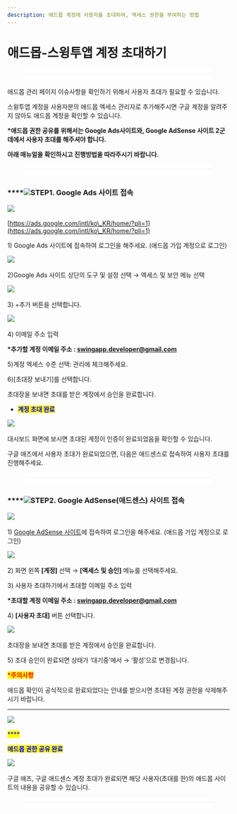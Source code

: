 ```yaml
---
description: 애드몹 계정에 사용자를 초대하여, 액세스 권한을 부여하는 방법
---
```


# 애드몹-스윙투앱 계정 초대하기

<figure><img src="../../.gitbook/assets/구분선.PNG" alt=""><figcaption></figcaption></figure>

애드몹 관리 페이지 이슈사항을 확인하기 위해서 사용자 초대가 필요할 수 있습니다.

스윙투앱 계정을 사용자분의 애드몹 엑세스 관리자로 추가해주시면 구글 계정을 알려주지 않아도 애드몹 계정을 확인할 수 있습니다.&#x20;

**\*애드몹 권한 공유를 위해서는  Google Ads사이트와, Google AdSense 사이트 2군데에서 사용자 초대를 해주셔야 합니다.**&#x20;

**아래 매뉴얼을 확인하시고 진행방법을 따라주시기 바랍니다.**&#x20;

<figure><img src="../../.gitbook/assets/구분선.PNG" alt=""><figcaption></figcaption></figure>

### ****![](https://wp.swing2app.co.kr/wp-content/uploads/2020/04/%EB%8B%A8%EB%9D%BD1-1.png)STEP1. Google Ads 사이트 접속

![](https://wp.swing2app.co.kr/wp-content/uploads/2021/05/%EC%95%A0%EB%93%9C%EB%AA%B9%EA%B3%84%EC%A0%95%EC%B4%88%EB%8C%801.png)

[https://ads.google.com/intl/ko\_KR/home/?pli=1](https://ads.google.com/intl/ko\_KR/home/?pli=1)

1\) Google Ads 사이트에 접속하여 로그인을 해주세요. (애드몹 가입 계정으로 로그인)



![](https://wp.swing2app.co.kr/wp-content/uploads/2021/05/%EC%95%A0%EB%93%9C%EB%AA%B9%EA%B3%84%EC%A0%95%EC%B4%88%EB%8C%802.png)

2\)Google Ads 사이트 상단의 도구 및 설정 선택 → 엑세스 및 보안 메뉴 선택



![](https://wp.swing2app.co.kr/wp-content/uploads/2021/05/%EC%95%A0%EB%93%9C%EB%AA%B9%EA%B3%84%EC%A0%95%EC%B4%88%EB%8C%803.png)

3\) +추가 버튼을 선택합니다.&#x20;



![](https://wp.swing2app.co.kr/wp-content/uploads/2021/05/%EC%95%A0%EB%93%9C%EB%AA%B9%EA%B3%84%EC%A0%95%EC%B4%88%EB%8C%804.png)

4\) 이메일 주소 입력

**\*추가할 계정 이메일 주소 : swingapp.developer@gmail.com**

5\)계정 엑세스 수준 선택: 관리에 체크해주세요.

6\)\[초대장 보내기]를 선택합니다.&#x20;



초대장을 보내면 초대를 받은 계정에서 승인을 완료합니다.&#x20;

* <mark style="color:blue;">**계정 초대 완료**</mark>

![](https://wp.swing2app.co.kr/wp-content/uploads/2021/05/%EC%95%A0%EB%93%9C%EB%AA%B9%EA%B3%84%EC%A0%95%EC%B4%88%EB%8C%805.png)

대시보드 화면에 보시면 초대된 계정이 인증이 완료되었음을 확인할 수 있습니다.&#x20;

구글 애즈에서 사용자 초대가 완료되었으면, 다음은 애드센스로 접속하여 사용자 초대를 진행해주세요.&#x20;

<figure><img src="../../.gitbook/assets/구분선.PNG" alt=""><figcaption></figcaption></figure>

### ****![](https://wp.swing2app.co.kr/wp-content/uploads/2020/04/%EB%8B%A8%EB%9D%BD1-1.png)STEP2. Google AdSense(애드센스) 사이트 접속

![](https://wp.swing2app.co.kr/wp-content/uploads/2021/05/%EC%95%A0%EB%93%9C%EC%84%BC%EC%8A%A44.png)

1\) [Google AdSense 사이트](https://www.google.com/intl/ko\_kr/adsense/start/)에 접속하여 로그인을 해주세요. (애드몹 가입 계정으로 로그인)



![](https://wp.swing2app.co.kr/wp-content/uploads/2021/05/%EC%95%A0%EB%93%9C%EC%84%BC%EC%8A%A45.png)

2\) 화면 왼쪽 **\[계정]** 선택 → **\[액세스 및 승인]** 메뉴를 선택해주세요.

3\) 사용자 초대하기에서 초대할 이메일 주소 입력&#x20;

**\*초대할 계정 이메일 주소 : swingapp.developer@gmail.com**

4\) **\[사용자 초대]** 버튼 선택합니다.&#x20;



![](https://wp.swing2app.co.kr/wp-content/uploads/2021/05/%EC%95%A0%EB%93%9C%EC%84%BC%EC%8A%A46.png)

초대장을 보내면 초대를 받은 계정에서 승인을 완료합니다.&#x20;

5\) 초대 승인이 완료되면 상태가 ‘대기중’에서 → ‘활성’으로 변경됩니다.

<mark style="color:red;">**\*주의사항**</mark>

애드몹 확인이 공식적으로 완료되었다는 안내를 받으시면 초대된 계정 권한을 삭제해주시기 바랍니다.&#x20;

****

![](https://wp.swing2app.co.kr/wp-content/uploads/2021/05/%EC%95%A0%EB%93%9C%EC%84%BC%EC%8A%A47.png)

<mark style="color:blue;">****</mark>

<mark style="color:blue;">**애드몹 권한 공유 완료**</mark> <mark style="color:orange;"></mark>&#x20;

![](https://wp.swing2app.co.kr/wp-content/uploads/2021/05/%EC%95%A0%EB%93%9C%EB%AA%B9%EA%B3%84%EC%A0%95%EC%B4%88%EB%8C%806.png)

구글 애즈, 구글 애드센스 계정 초대가 완료되면 해당 사용자(초대를 한)의 애드몹 사이트의 내용을 공유할 수 있습니다.

<figure><img src="../../.gitbook/assets/구분선.PNG" alt=""><figcaption></figcaption></figure>

